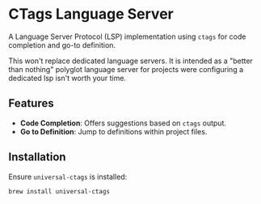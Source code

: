 # CTags Language Server

A Language Server Protocol (LSP) implementation using `ctags` for code completion and go-to definition.

This won't replace dedicated language servers. It is intended as a "better than nothing" polyglot language server for projects were configuring a dedicated lsp isn't worth your time.

## Features

- **Code Completion**: Offers suggestions based on `ctags` output.
- **Go to Definition**: Jump to definitions within project files.

## Installation

Ensure `universal-ctags` is installed:

```sh
brew install universal-ctags
```
